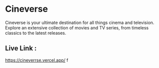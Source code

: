 # Cineverse

Cineverse is your ultimate destination for all things cinema and television. Explore an extensive collection of movies and TV series, from timeless classics to the latest releases.

## Live Link : 

https://cineverrse.vercel.app/
f